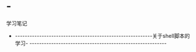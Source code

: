 # -
学习笔记

-  ---------------------------------------------------------关于shell脚本的学习- ---------------------------------------------------------
